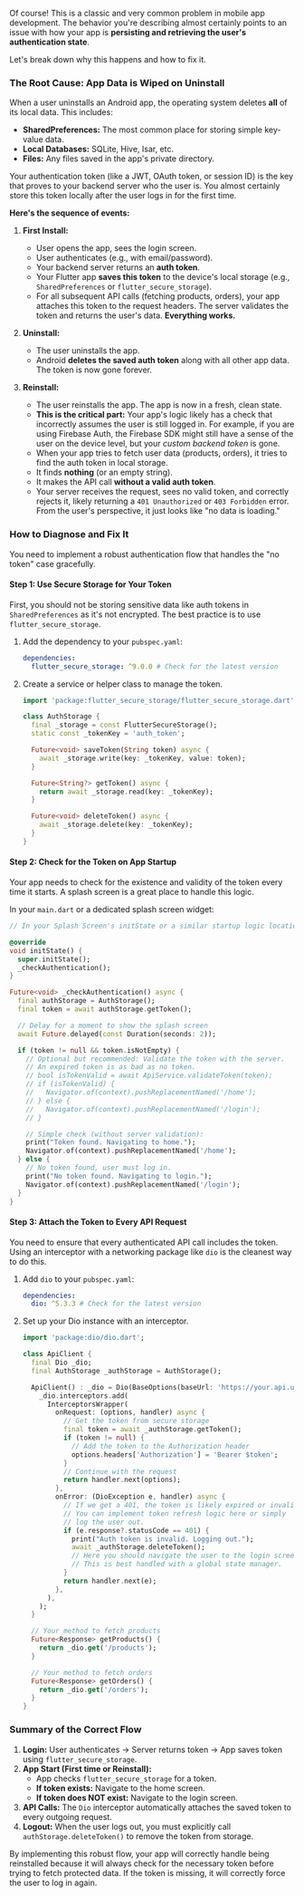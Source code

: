 Of course! This is a classic and very common problem in mobile app development. The behavior you're describing almost certainly points to an issue with how your app is **persisting and retrieving the user's authentication state**.

Let's break down why this happens and how to fix it.

### The Root Cause: App Data is Wiped on Uninstall

When a user uninstalls an Android app, the operating system deletes **all** of its local data. This includes:
*   **SharedPreferences:** The most common place for storing simple key-value data.
*   **Local Databases:** SQLite, Hive, Isar, etc.
*   **Files:** Any files saved in the app's private directory.

Your authentication token (like a JWT, OAuth token, or session ID) is the key that proves to your backend server who the user is. You almost certainly store this token locally after the user logs in for the first time.

**Here's the sequence of events:**

1.  **First Install:**
    *   User opens the app, sees the login screen.
    *   User authenticates (e.g., with email/password).
    *   Your backend server returns an **auth token**.
    *   Your Flutter app **saves this token** to the device's local storage (e.g., `SharedPreferences` or `flutter_secure_storage`).
    *   For all subsequent API calls (fetching products, orders), your app attaches this token to the request headers. The server validates the token and returns the user's data. **Everything works.**

2.  **Uninstall:**
    *   The user uninstalls the app.
    *   Android **deletes the saved auth token** along with all other app data. The token is now gone forever.

3.  **Reinstall:**
    *   The user reinstalls the app. The app is now in a fresh, clean state.
    *   **This is the critical part:** Your app's logic likely has a check that incorrectly assumes the user is still logged in. For example, if you are using Firebase Auth, the Firebase SDK might still have a sense of the user on the device level, but your *custom backend token* is gone.
    *   When your app tries to fetch user data (products, orders), it tries to find the auth token in local storage.
    *   It finds **nothing** (or an empty string).
    *   It makes the API call **without a valid auth token**.
    *   Your server receives the request, sees no valid token, and correctly rejects it, likely returning a `401 Unauthorized` or `403 Forbidden` error. From the user's perspective, it just looks like "no data is loading."

### How to Diagnose and Fix It

You need to implement a robust authentication flow that handles the "no token" case gracefully.

#### Step 1: Use Secure Storage for Your Token

First, you should not be storing sensitive data like auth tokens in `SharedPreferences` as it's not encrypted. The best practice is to use `flutter_secure_storage`.

1.  Add the dependency to your `pubspec.yaml`:
    ```yaml
    dependencies:
      flutter_secure_storage: ^9.0.0 # Check for the latest version
    ```

2.  Create a service or helper class to manage the token.

    ```dart
    import 'package:flutter_secure_storage/flutter_secure_storage.dart';

    class AuthStorage {
      final _storage = const FlutterSecureStorage();
      static const _tokenKey = 'auth_token';

      Future<void> saveToken(String token) async {
        await _storage.write(key: _tokenKey, value: token);
      }

      Future<String?> getToken() async {
        return await _storage.read(key: _tokenKey);
      }

      Future<void> deleteToken() async {
        await _storage.delete(key: _tokenKey);
      }
    }
    ```

#### Step 2: Check for the Token on App Startup

Your app needs to check for the existence and validity of the token every time it starts. A splash screen is a great place to handle this logic.

In your `main.dart` or a dedicated splash screen widget:

```dart
// In your Splash Screen's initState or a similar startup logic location

@override
void initState() {
  super.initState();
  _checkAuthentication();
}

Future<void> _checkAuthentication() async {
  final authStorage = AuthStorage();
  final token = await authStorage.getToken();

  // Delay for a moment to show the splash screen
  await Future.delayed(const Duration(seconds: 2));

  if (token != null && token.isNotEmpty) {
    // Optional but recommended: Validate the token with the server.
    // An expired token is as bad as no token.
    // bool isTokenValid = await ApiService.validateToken(token);
    // if (isTokenValid) {
    //   Navigator.of(context).pushReplacementNamed('/home');
    // } else {
    //   Navigator.of(context).pushReplacementNamed('/login');
    // }

    // Simple check (without server validation):
    print("Token found. Navigating to home.");
    Navigator.of(context).pushReplacementNamed('/home');
  } else {
    // No token found, user must log in.
    print("No token found. Navigating to login.");
    Navigator.of(context).pushReplacementNamed('/login');
  }
}
```

#### Step 3: Attach the Token to Every API Request

You need to ensure that every authenticated API call includes the token. Using an interceptor with a networking package like `dio` is the cleanest way to do this.

1.  Add `dio` to your `pubspec.yaml`:
    ```yaml
    dependencies:
      dio: ^5.3.3 # Check for the latest version
    ```

2.  Set up your Dio instance with an interceptor.

    ```dart
    import 'package:dio/dio.dart';

    class ApiClient {
      final Dio _dio;
      final AuthStorage _authStorage = AuthStorage();

      ApiClient() : _dio = Dio(BaseOptions(baseUrl: 'https://your.api.url/')) {
        _dio.interceptors.add(
          InterceptorsWrapper(
            onRequest: (options, handler) async {
              // Get the token from secure storage
              final token = await _authStorage.getToken();
              if (token != null) {
                // Add the token to the Authorization header
                options.headers['Authorization'] = 'Bearer $token';
              }
              // Continue with the request
              return handler.next(options);
            },
            onError: (DioException e, handler) async {
              // If we get a 401, the token is likely expired or invalid.
              // You can implement token refresh logic here or simply
              // log the user out.
              if (e.response?.statusCode == 401) {
                print("Auth token is invalid. Logging out.");
                await _authStorage.deleteToken();
                // Here you should navigate the user to the login screen.
                // This is best handled with a global state manager.
              }
              return handler.next(e);
            },
          ),
        );
      }

      // Your method to fetch products
      Future<Response> getProducts() {
        return _dio.get('/products');
      }

      // Your method to fetch orders
      Future<Response> getOrders() {
        return _dio.get('/orders');
      }
    }
    ```

### Summary of the Correct Flow

1.  **Login:** User authenticates -> Server returns token -> App saves token using `flutter_secure_storage`.
2.  **App Start (First time or Reinstall):**
    *   App checks `flutter_secure_storage` for a token.
    *   **If token exists:** Navigate to the home screen.
    *   **If token does NOT exist:** Navigate to the login screen.
3.  **API Calls:** The `Dio` interceptor automatically attaches the saved token to every outgoing request.
4.  **Logout:** When the user logs out, you must explicitly call `authStorage.deleteToken()` to remove the token from storage.

By implementing this robust flow, your app will correctly handle being reinstalled because it will always check for the necessary token before trying to fetch protected data. If the token is missing, it will correctly force the user to log in again.
